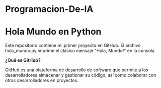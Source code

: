 # Programacion-De-IA
<h1>Hola Mundo en Python</h1>

Este repositorio contiene mi primer proyecto en GitHub. El archivo hola_mundo.py imprime el clásico mensaje "Hola, Mundo!" en la consola.

**¿Qué es GitHub?**

GitHub es una plataforma de desarrollo de software que permite a los desarrolladores almacenar y gestionar su código, así como colaborar con otros desarrolladores en proyectos.
